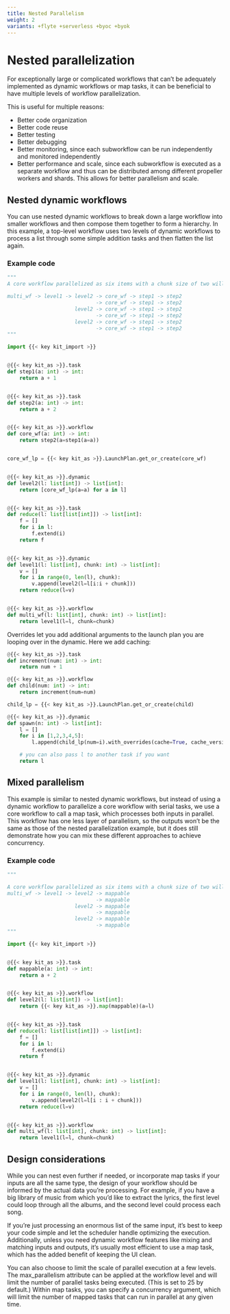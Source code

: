 ```yaml
---
title: Nested Parallelism
weight: 2
variants: +flyte +serverless +byoc +byok
---
```


# Nested parallelization

For exceptionally large or complicated workflows that can’t be adequately implemented as dynamic workflows or map tasks, it can be beneficial to have multiple levels of workflow parallelization.

This is useful for multiple reasons:

- Better code organization
- Better code reuse
- Better testing
- Better debugging
- Better monitoring, since each subworkflow can be run independently and monitored independently
- Better performance and scale, since each subworkflow is executed as a separate workflow and thus can be distributed among different propeller workers and shards. This allows for better parallelism and scale.

## Nested dynamic workflows
You can use nested dynamic workflows to break down a large workflow into smaller workflows and then compose them together to form a hierarchy. In this example, a top-level workflow uses two levels of dynamic workflows to process a list through some simple addition tasks and then flatten the list again.

### Example code

```python
"""
A core workflow parallelized as six items with a chunk size of two will be structured as follows:

multi_wf -> level1 -> level2 -> core_wf -> step1 -> step2
                             -> core_wf -> step1 -> step2
                      level2 -> core_wf -> step1 -> step2
                             -> core_wf -> step1 -> step2
                      level2 -> core_wf -> step1 -> step2
                             -> core_wf -> step1 -> step2
"""

import {{< key kit_import >}}


@{{< key kit_as >}}.task
def step1(a: int) -> int:
    return a + 1


@{{< key kit_as >}}.task
def step2(a: int) -> int:
    return a + 2


@{{< key kit_as >}}.workflow
def core_wf(a: int) -> int:
    return step2(a=step1(a=a))


core_wf_lp = {{< key kit_as >}}.LaunchPlan.get_or_create(core_wf)


@{{< key kit_as >}}.dynamic
def level2(l: list[int]) -> list[int]:
    return [core_wf_lp(a=a) for a in l]


@{{< key kit_as >}}.task
def reduce(l: list[list[int]]) -> list[int]:
    f = []
    for i in l:
        f.extend(i)
    return f


@{{< key kit_as >}}.dynamic
def level1(l: list[int], chunk: int) -> list[int]:
    v = []
    for i in range(0, len(l), chunk):
        v.append(level2(l=l[i:i + chunk]))
    return reduce(l=v)


@{{< key kit_as >}}.workflow
def multi_wf(l: list[int], chunk: int) -> list[int]:
    return level1(l=l, chunk=chunk)
```

Overrides let you add additional arguments to the launch plan you are looping over in the dynamic. Here we add caching:

```python
@{{< key kit_as >}}.task
def increment(num: int) -> int:
    return num + 1

@{{< key kit_as >}}.workflow
def child(num: int) -> int:
    return increment(num=num)

child_lp = {{< key kit_as >}}.LaunchPlan.get_or_create(child)

@{{< key kit_as >}}.dynamic
def spawn(n: int) -> list[int]: 
    l = []
    for i in [1,2,3,4,5]:
        l.append(child_lp(num=i).with_overrides(cache=True, cache_version="1.0.0"))

    # you can also pass l to another task if you want
    return l
```

## Mixed parallelism
This example is similar to nested dynamic workflows, but instead of using a dynamic workflow to parallelize a core workflow with serial tasks, we use a core workflow to call a map task, which processes both inputs in parallel. This workflow has one less layer of parallelism, so the outputs won’t be the same as those of the nested parallelization example, but it does still demonstrate how you can mix these different approaches to achieve concurrency.

### Example code

```python
"""

A core workflow parallelized as six items with a chunk size of two will be structured as follows:
multi_wf -> level1 -> level2 -> mappable
                             -> mappable
                      level2 -> mappable
                             -> mappable
                      level2 -> mappable
                             -> mappable
"""

import {{< key kit_import >}}


@{{< key kit_as >}}.task
def mappable(a: int) -> int:
    return a + 2


@{{< key kit_as >}}.workflow
def level2(l: list[int]) -> list[int]:
    return {{< key kit_as >}}.map(mappable)(a=l)


@{{< key kit_as >}}.task
def reduce(l: list[list[int]]) -> list[int]:
    f = []
    for i in l:
        f.extend(i)
    return f


@{{< key kit_as >}}.dynamic
def level1(l: list[int], chunk: int) -> list[int]:
    v = []
    for i in range(0, len(l), chunk):
        v.append(level2(l=l[i : i + chunk]))
    return reduce(l=v)


@{{< key kit_as >}}.workflow
def multi_wf(l: list[int], chunk: int) -> list[int]:
    return level1(l=l, chunk=chunk)
```

## Design considerations

While you can nest even further if needed, or incorporate map tasks if your inputs are all the same type, the design of your workflow should be informed by the actual data you’re processing. For example, if you have a big library of music from which you’d like to extract the lyrics, the first level could loop through all the albums, and the second level could process each song.

If you’re just processing an enormous list of the same input, it’s best to keep your code simple and let the scheduler handle optimizing the execution. Additionally, unless you need dynamic workflow features like mixing and matching inputs and outputs, it’s usually most efficient to use a map task, which has the added benefit of keeping the UI clean.

You can also choose to limit the scale of parallel execution at a few levels. The max_parallelism attribute can be applied at the workflow level and will limit the number of parallel tasks being executed. (This is set to 25 by default.) Within map tasks, you can specify a concurrency argument, which will limit the number of mapped tasks that can run in parallel at any given time.